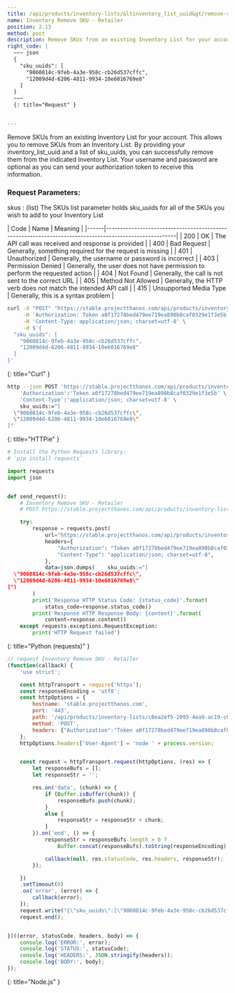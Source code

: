 ```yaml
---
title: /api/products/inventory-lists/&ltinventory_list_uuid&gt/remove-skus/
name: Inventory Remove SKU - Retailer
position: 2.13
method: post
description: Remove SKUs from an existing Inventory List for your account
right_code: |
  ~~~ json
  {
    "sku_uuids": [
      "9060814c-9feb-4a3e-958c-cb26d537cffc",
      "12009d4d-6206-4811-9934-10e6016769e8"
    ]
  }
  ~~~
  {: title="Request" }


---
```

Remove SKUs from an existing Inventory List for your account. This allows you to remove SKUs from an Inventory List. By providing your inventory_list_uuid and a list of sku_uuids, you can successfully remove them from the indicated Inventory List. Your username and password are optional as you can send your authorization token to receive this information.

### Request Parameters:

skus
: (list) The SKUs list parameter holds sku_uuids for all of the SKUs you wish to add to your Inventory List

| Code | Name                   | Meaning                                                                      |
|------|-------------------------------------------------------------------------------------------------------|
| 200  | OK                     | The API call was received and response is provided                           |
| 400  | Bad Request            | Generally, something required for the request is missing                     |
| 401  | Unauthorized           | Generally, the username or password is incorrect                             |
| 403  | Permission Denied      | Generally, the user does not have permission to perform the requested action |
| 404  | Not Found              | Generally, the call is not sent to the correct URL                           |
| 405  | Method Not Allowed     | Generally, the HTTP verb does not match the intended API call                |
| 415  | Unsupported Media Type | Generally, this is a syntax problem                                          |


~~~ bash
curl -X "POST" "https://stable.projectthanos.com/api/products/inventory-lists/c8ea2ef5-2093-4ea9-ac19-c6ac9d333e18/remove-skus/" \
     -H 'Authorization: Token a0f17278bed479ee719ea890b8caf0329e1f3e5b' \
     -H 'Content-Type: application/json; charset=utf-8' \
     -d $'{
  "sku_uuids": [
    "9060814c-9feb-4a3e-958c-cb26d537cffc",
    "12009d4d-6206-4811-9934-10e6016769e8"
  ]
}'

~~~
{: title="Curl" }

~~~ bash
http --json POST 'https://stable.projectthanos.com/api/products/inventory-lists/c8ea2ef5-2093-4ea9-ac19-c6ac9d333e18/remove-skus/' \
    'Authorization':'Token a0f17278bed479ee719ea890b8caf0329e1f3e5b' \
    'Content-Type':'application/json; charset=utf-8' \
    sku_uuids:="[
  \"9060814c-9feb-4a3e-958c-cb26d537cffc\",
  \"12009d4d-6206-4811-9934-10e6016769e8\"
]"

~~~
{: title="HTTPie" }

~~~ python
# Install the Python Requests library:
# `pip install requests`

import requests
import json


def send_request():
    # Inventory Remove SKU - Retailer
    # POST https://stable.projectthanos.com/api/products/inventory-lists/c8ea2ef5-2093-4ea9-ac19-c6ac9d333e18/remove-skus/

    try:
        response = requests.post(
            url="https://stable.projectthanos.com/api/products/inventory-lists/c8ea2ef5-2093-4ea9-ac19-c6ac9d333e18/remove-skus/",
            headers={
                "Authorization": "Token a0f17278bed479ee719ea890b8caf0329e1f3e5b",
                "Content-Type": "application/json; charset=utf-8",
            },
            data=json.dumps(    sku_uuids:="[
  \"9060814c-9feb-4a3e-958c-cb26d537cffc\",
  \"12009d4d-6206-4811-9934-10e6016769e8\"
]")
        )
        print('Response HTTP Status Code: {status_code}'.format(
            status_code=response.status_code))
        print('Response HTTP Response Body: {content}'.format(
            content=response.content))
    except requests.exceptions.RequestException:
        print('HTTP Request failed')

~~~
{: title="Python (requests)" }

~~~ javascript
// request Inventory Remove SKU - Retailer
(function(callback) {
    'use strict';

    const httpTransport = require('https');
    const responseEncoding = 'utf8';
    const httpOptions = {
        hostname: 'stable.projectthanos.com',
        port: '443',
        path: '/api/products/inventory-lists/c8ea2ef5-2093-4ea9-ac19-c6ac9d333e18/remove-skus/',
        method: 'POST',
        headers: {"Authorization":"Token a0f17278bed479ee719ea890b8caf0329e1f3e5b","Content-Type":"application/json; charset=utf-8"}
    };
    httpOptions.headers['User-Agent'] = 'node ' + process.version;


    const request = httpTransport.request(httpOptions, (res) => {
        let responseBufs = [];
        let responseStr = '';

        res.on('data', (chunk) => {
            if (Buffer.isBuffer(chunk)) {
                responseBufs.push(chunk);
            }
            else {
                responseStr = responseStr + chunk;
            }
        }).on('end', () => {
            responseStr = responseBufs.length > 0 ?
                Buffer.concat(responseBufs).toString(responseEncoding) : responseStr;

            callback(null, res.statusCode, res.headers, responseStr);
        });

    })
    .setTimeout(0)
    .on('error', (error) => {
        callback(error);
    });
    request.write("{\"sku_uuids\":[\"9060814c-9feb-4a3e-958c-cb26d537cffc\",\"12009d4d-6206-4811-9934-10e6016769e8\"]}")
    request.end();


})((error, statusCode, headers, body) => {
    console.log('ERROR:', error);
    console.log('STATUS:', statusCode);
    console.log('HEADERS:', JSON.stringify(headers));
    console.log('BODY:', body);
});

~~~
{: title="Node.js" }
